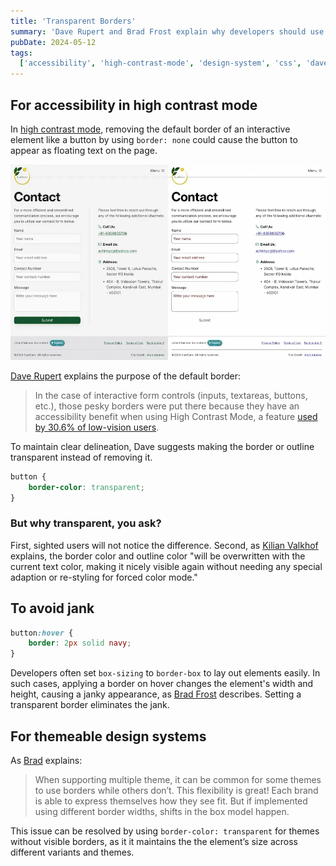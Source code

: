 ```yaml
---
title: 'Transparent Borders'
summary: 'Dave Rupert and Brad Frost explain why developers should use `border-color: transparent` instead of `border: none`.'
pubDate: 2024-05-12
tags:
  ['accessibility', 'high-contrast-mode', 'design-system', 'css', 'dave-rupert']
---
```


## For accessibility in high contrast mode

In [high contrast mode](/blog/testing-in-forced-colors-mode), removing the default border of an interactive element like a button by using `border: none` could cause the button to appear as floating text on the page.

![Side-by-side comparison of the contact form on Slae.app. The left image shows the contact form with forced colors disabled, displaying the default color scheme. The right image shows the contact form with forced colors enabled.](./slae-before-after-high-contrast-mode.webp)<!--rehype:loading=eager-->

[Dave Rupert](https://frontendmasters.com/blog/you-want-border-color-transparent-not-border-none/) explains the purpose of the default border:

> In the case of interactive form controls (inputs, textareas, buttons, etc.), those pesky borders were put there because they have an accessibility benefit when using High Contrast Mode, a feature [used by 30.6% of low-vision users](https://webaim.org/projects/lowvisionsurvey2/#at).

To maintain clear delineation, Dave suggests making the border or outline transparent instead of removing it.

```css
button {
	border-color: transparent;
}
```

### But why transparent, you ask?

First, sighted users will not notice the difference. Second, as [Kilian Valkhof](https://polypane.app/blog/forced-colors-explained-a-practical-guide/) explains, the border color and outline color "will be overwritten with the current text color, making it nicely visible again without needing any special adaption or re-styling for forced color mode."

## To avoid jank

```css
button:hover {
	border: 2px solid navy;
}
```

Developers often set `box-sizing` to `border-box` to lay out elements easily. In such cases, applying a border on hover changes the element's width and height, causing a janky appearance, as [Brad Frost](https://bradfrost.com/blog/post/transparent-borders/) describes. Setting a transparent border eliminates the jank.

## For themeable design systems

As [Brad](https://bradfrost.com/blog/post/transparent-borders/) explains:

> When supporting multiple theme, it can be common for some themes to use borders while others don’t. This flexibility is great! Each brand is able to express themselves how they see fit. But if implemented using different border widths, shifts in the box model happen.

This issue can be resolved by using `border-color: transparent` for themes without visible borders, as it it maintains the the element’s size across different variants and themes.
